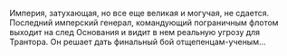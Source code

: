 <!--2024-05-04 15:14:38-->
Империя, затухающая, но все еще великая и могучая, не сдается. Последний имперский генерал, командующий пограничным флотом выходит на след Основания и видит в нем реальную угрозу для Трантора. Он решает дать финальный бой отщепенцам-ученым…